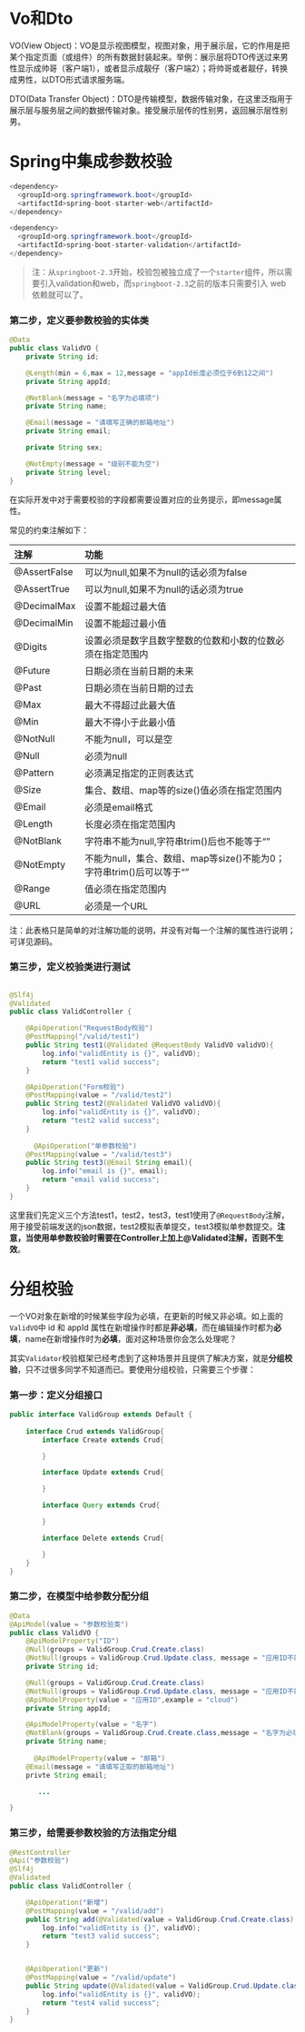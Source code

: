 # Vo和Dto

VO(View Object)：VO是显示视图模型，视图对象，用于展示层，它的作用是把某个指定页面（或组件）的所有数据封装起来。举例：展示层将DTO传送过来男性显示成帅哥（客户端1），或者显示成靓仔（客户端2）；将帅哥或者靓仔，转换成男性，以DTO形式请求服务端。

DTO(Data Transfer Object)：DTO是传输模型，数据传输对象，在这里泛指用于展示层与服务层之间的数据传输对象。接受展示层传的性别男，返回展示层性别男。





# Spring中集成参数校验

```java
<dependency>
  <groupId>org.springframework.boot</groupId>
  <artifactId>spring-boot-starter-web</artifactId>
</dependency>

<dependency>
  <groupId>org.springframework.boot</groupId>
  <artifactId>spring-boot-starter-validation</artifactId>
</dependency>
```

> 注：从`springboot-2.3`开始，校验包被独立成了一个`starter`组件，所以需要引入validation和web，而`springboot-2.3`之前的版本只需要引入 web 依赖就可以了。

### 第二步，定义要参数校验的实体类

```java
@Data
public class ValidVO {
    private String id;

    @Length(min = 6,max = 12,message = "appId长度必须位于6到12之间")
    private String appId;

    @NotBlank(message = "名字为必填项")
    private String name;

    @Email(message = "请填写正确的邮箱地址")
    private String email;

    private String sex;

    @NotEmpty(message = "级别不能为空")
    private String level;
}
```



在实际开发中对于需要校验的字段都需要设置对应的业务提示，即message属性。

常见的约束注解如下：

| 注解         | 功能                                                         |
| :----------- | :----------------------------------------------------------- |
| @AssertFalse | 可以为null,如果不为null的话必须为false                       |
| @AssertTrue  | 可以为null,如果不为null的话必须为true                        |
| @DecimalMax  | 设置不能超过最大值                                           |
| @DecimalMin  | 设置不能超过最小值                                           |
| @Digits      | 设置必须是数字且数字整数的位数和小数的位数必须在指定范围内   |
| @Future      | 日期必须在当前日期的未来                                     |
| @Past        | 日期必须在当前日期的过去                                     |
| @Max         | 最大不得超过此最大值                                         |
| @Min         | 最大不得小于此最小值                                         |
| @NotNull     | 不能为null，可以是空                                         |
| @Null        | 必须为null                                                   |
| @Pattern     | 必须满足指定的正则表达式                                     |
| @Size        | 集合、数组、map等的size()值必须在指定范围内                  |
| @Email       | 必须是email格式                                              |
| @Length      | 长度必须在指定范围内                                         |
| @NotBlank    | 字符串不能为null,字符串trim()后也不能等于“”                  |
| @NotEmpty    | 不能为null，集合、数组、map等size()不能为0；字符串trim()后可以等于“” |
| @Range       | 值必须在指定范围内                                           |
| @URL         | 必须是一个URL                                                |

注：此表格只是简单的对注解功能的说明，并没有对每一个注解的属性进行说明；可详见源码。

### 第三步，定义校验类进行测试

```java
                                                                                                                                                                                                                                                                                                                                                                                                                                                                                                                                                                                                                                                                                                                                                                                                                                                                                                                                                                                                     @RestController
@Slf4j
@Validated
public class ValidController {

    @ApiOperation("RequestBody校验")
    @PostMapping("/valid/test1")   
    public String test1(@Validated @RequestBody ValidVO validVO){
        log.info("validEntity is {}", validVO);
        return "test1 valid success";
    }

    @ApiOperation("Form校验")
    @PostMapping(value = "/valid/test2")
    public String test2(@Validated ValidVO validVO){
        log.info("validEntity is {}", validVO);
        return "test2 valid success";
    }
  
      @ApiOperation("单参数校验")
    @PostMapping(value = "/valid/test3")
    public String test3(@Email String email){
        log.info("email is {}", email);
        return "email valid success";
    }
}
```

这里我们先定义三个方法test1，test2，test3，test1使用了`@RequestBody`注解，用于接受前端发送的json数据，test2模拟表单提交，test3模拟单参数提交。**注意，当使用单参数校验时需要在Controller上加上@Validated注解，否则不生效**。

# 分组校验

一个VO对象在新增的时候某些字段为必填，在更新的时候又非必填。如上面的`ValidVO`中 id 和 appId 属性在新增操作时都是**非必填**，而在编辑操作时都为**必填**，name在新增操作时为**必填**，面对这种场景你会怎么处理呢？

其实`Validator`校验框架已经考虑到了这种场景并且提供了解决方案，就是**分组校验**，只不过很多同学不知道而已。要使用分组校验，只需要三个步骤：

### 第一步：定义分组接口

```java
public interface ValidGroup extends Default {
  
    interface Crud extends ValidGroup{
        interface Create extends Crud{

        }

        interface Update extends Crud{

        }

        interface Query extends Crud{

        }

        interface Delete extends Crud{

        }
    }
}
```

### 第二步，在模型中给参数分配分组

```java
@Data
@ApiModel(value = "参数校验类")
public class ValidVO {
    @ApiModelProperty("ID")
    @Null(groups = ValidGroup.Crud.Create.class)
    @NotNull(groups = ValidGroup.Crud.Update.class, message = "应用ID不能为空")
    private String id;

    @Null(groups = ValidGroup.Crud.Create.class)
    @NotNull(groups = ValidGroup.Crud.Update.class, message = "应用ID不能为空")
    @ApiModelProperty(value = "应用ID",example = "cloud")
    private String appId;

    @ApiModelProperty(value = "名字")
    @NotBlank(groups = ValidGroup.Crud.Create.class,message = "名字为必填项")
    private String name;
  
      @ApiModelProperty(value = "邮箱")
    @Email(message = "请填写正取的邮箱地址")
    privte String email;

       ...

}
```

### 第三步，给需要参数校验的方法指定分组

```java
@RestController
@Api("参数校验")
@Slf4j
@Validated
public class ValidController {

    @ApiOperation("新增")
    @PostMapping(value = "/valid/add")
    public String add(@Validated(value = ValidGroup.Crud.Create.class) ValidVO validVO){
        log.info("validEntity is {}", validVO);
        return "test3 valid success";
    }


    @ApiOperation("更新")
    @PostMapping(value = "/valid/update")
    public String update(@Validated(value = ValidGroup.Crud.Update.class) ValidVO validVO){
        log.info("validEntity is {}", validVO);
        return "test4 valid success";
    }
}
```

